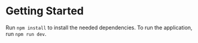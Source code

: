 # Getting Started
Run ```npm install``` to install the needed dependencies. To run the application, run ```npm run dev```. 